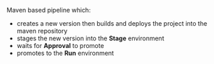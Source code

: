 Maven based pipeline which:

* creates a new version then builds and deploys the project into the maven repository
* stages the new version into the **Stage** environment
* waits for **Approval** to promote 
* promotes to the **Run** environment
